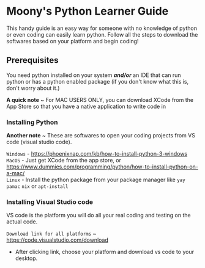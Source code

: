 # Moony's Python Learner Guide

This handy guide is an easy way for someone with no knowledge of python or even coding can easily learn python. 
Follow all the steps to download the softwares based on your platform and begin coding!

## Prerequisites
You need python installed on your system ***and/or*** an IDE that can run python or has a python enabled package (if you don't know what this is, don't worry about it.)

**A quick note** ~ For MAC USERS ONLY, you can download XCode from the App Store so that you have a native application to write code in

### Installing Python

**Another note** ~ These are softwares to open your coding projects from VS code (visual studio code).

`Windows` - https://phoenixnap.com/kb/how-to-install-python-3-windows  
`MacOS` - Just get XCode from the app store, or https://www.dummies.com/programming/python/how-to-install-python-on-a-mac/   
`Linux` - Install the python package from your package manager like `yay` `pamac` `nix` or `apt-install`

### Installing Visual Studio code

VS code is the platform you will do all your real coding and testing on the actual code.

`Download link for all platforms` ~ https://code.visualstudio.com/download

- After clicking link, choose your platform and download vs code to your desktop.







